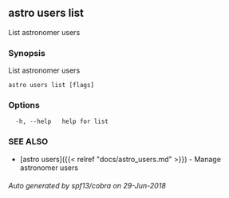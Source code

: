 ## astro users list

List astronomer users

### Synopsis

List astronomer users

```
astro users list [flags]
```

### Options

```
  -h, --help   help for list
```

### SEE ALSO

* [astro users]({{< relref "docs/astro_users.md" >}})	 - Manage astronomer users

###### Auto generated by spf13/cobra on 29-Jun-2018
